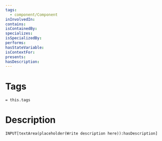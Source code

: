 ```yaml
---
tags:
  - component/Component
inInvolvedIn:
contains:
isContainedBy:
specializes:
isSpecializedBy:
performs:
hasStateVariable:
isContextFor:
presents:
hasDescription:
---
```

# Tags
`= this.tags`

# Description
```meta-bind
INPUT[textArea(placeholder(Write description here)):hasDescription]
```